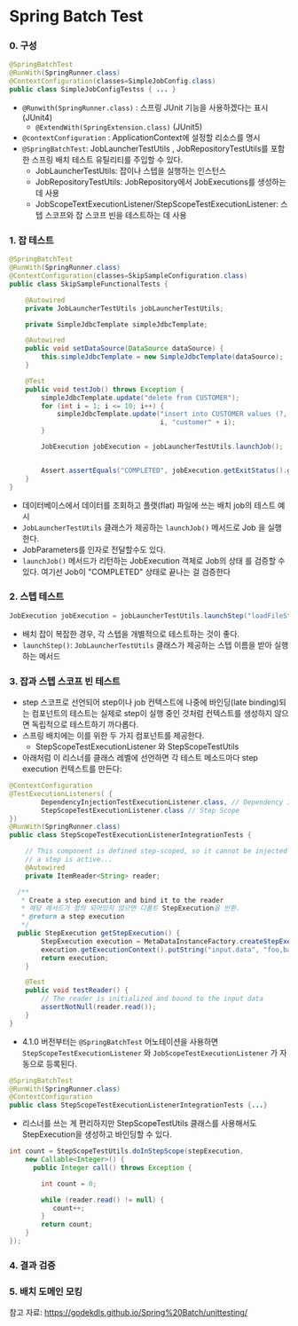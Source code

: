 # Spring Batch Test

### 0. 구성
``` java
@SpringBatchTest
@RunWith(SpringRunner.class)
@ContextConfiguration(classes=SimpleJobConfig.class)
public class SimpleJobConfigTestss { ... }
```

- `@Runwith(SpringRunner.class)` : 스프링 JUnit 기능을 사용하겠다는 표시 (JUnit4)
  - `@ExtendWith(SpringExtension.class)` (JUnit5)
- `@contextConfiguration` : ApplicationContext에 설정할 리소스를 명시
- `@SpringBatchTest`: JobLauncherTestUtils , JobRepositoryTestUtils를 포함한 스프링 배치 테스트 유틸리티를 주입할 수 있다.
  - JobLauncherTestUtils: 잡이나 스텝을 실행하는 인스턴스
  - JobRepositoryTestUtils: JobRepository에서 JobExecutions를 생성하는 데 사용 
  - JobScopeTextExecutionListener/StepScopeTestExecutionListener: 스텝 스코프와 잡 스코프 빈을 테스트하는 데 사용


### 1. 잡 테스트
```java
@SpringBatchTest
@RunWith(SpringRunner.class)
@ContextConfiguration(classes=SkipSampleConfiguration.class)
public class SkipSampleFunctionalTests {

    @Autowired
    private JobLauncherTestUtils jobLauncherTestUtils;

    private SimpleJdbcTemplate simpleJdbcTemplate;

    @Autowired
    public void setDataSource(DataSource dataSource) {
        this.simpleJdbcTemplate = new SimpleJdbcTemplate(dataSource);
    }

    @Test
    public void testJob() throws Exception {
        simpleJdbcTemplate.update("delete from CUSTOMER");
        for (int i = 1; i <= 10; i++) {
            simpleJdbcTemplate.update("insert into CUSTOMER values (?, 0, ?, 100000)",
                                      i, "customer" + i);
        }

        JobExecution jobExecution = jobLauncherTestUtils.launchJob();


        Assert.assertEquals("COMPLETED", jobExecution.getExitStatus().getExitCode());
    }
}
```
- 데이터베이스에서 데이터를 조회하고 플랫(flat) 파일에 쓰는 배치 job의 테스트 예시
- `JobLauncherTestUtils` 클래스가 제공하는 `launchJob()` 메서드로 Job 을 실행한다.
- JobParameters를 인자로 전달할수도 있다.
- `launchJob()` 메서드가 리턴하는 JobExecution 객체로 Job의 상태 를 검증할 수 있다. 여기선 Job이 "COMPLETED" 상태로 끝나는 걸 검증한다

### 2. 스텝 테스트
```java
JobExecution jobExecution = jobLauncherTestUtils.launchStep("loadFileStep");
```
- 배치 잡이 복잡한 경우, 각 스텝을 개별적으로 테스트하는 것이 좋다.
- `launchStep()`: `JobLauncherTestUtils` 클래스가 제공하는 스텝 이름을 받아 실행하는 메서드

### 3. 잡과 스텝 스코프 빈 테스트
- step 스코프로 선언되어 step이나 job 컨텍스트에 나중에 바인딩(late binding)되는 컴포넌트의 테스트는 실제로 step이 실행 중인 것처럼 컨텍스트를 생성하지 않으면 독립적으로 테스트하기 까다롭다.
- 스프링 배치에는 이를 위한 두 가지 컴포넌트를 제공한다.
  - StepScopeTestExecutionListener 와 StepScopeTestUtils
- 아래처럼 이 리스너를 클래스 레벨에 선언하면 각 테스트 메소드마다 step execution 컨텍스트를 만든다:

```java
@ContextConfiguration
@TestExecutionListeners( { 
        DependencyInjectionTestExecutionListener.class, // Dependency Injection
        StepScopeTestExecutionListener.class // Step Scope
})
@RunWith(SpringRunner.class)
public class StepScopeTestExecutionListenerIntegrationTests {

    // This component is defined step-scoped, so it cannot be injected unless
    // a step is active...
    @Autowired
    private ItemReader<String> reader;

  /**
   * Create a step execution and bind it to the reader
   * 해당 메서드가 정의 되어있지 않으면 디폴트 StepExecution을 반환.
   * @return a step execution
   */
  public StepExecution getStepExecution() {
        StepExecution execution = MetaDataInstanceFactory.createStepExecution();
        execution.getExecutionContext().putString("input.data", "foo,bar,spam");
        return execution;
    }

    @Test
    public void testReader() {
        // The reader is initialized and bound to the input data
        assertNotNull(reader.read());
    }
}
```

- 4.1.0 버전부터는 `@SpringBatchTest` 어노테이션을 사용하면 `StepScopeTestExecutionListener` 와 `JobScopeTestExecutionListener` 가 자동으로 등록된다.
```java
@SpringBatchTest
@RunWith(SpringRunner.class)
@ContextConfiguration
public class StepScopeTestExecutionListenerIntegrationTests {...}
```

- 리스너를 쓰는 게 편리하지만 StepScopeTestUtils 클래스를 사용해서도 StepExecution을 생성하고 바인딩할 수 있다.
```java
int count = StepScopeTestUtils.doInStepScope(stepExecution,
    new Callable<Integer>() {
      public Integer call() throws Exception {

        int count = 0;

        while (reader.read() != null) {
           count++;
        }
        return count;
    }
});
```

### 4. 결과 검증


### 5. 배치 도메인 모킹


참고 자료:
https://godekdls.github.io/Spring%20Batch/unittesting/